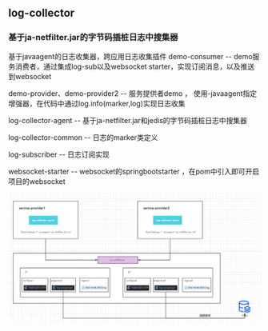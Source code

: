 ## log-collector
### 基于ja-netfilter.jar的字节码插桩日志中搜集器

基于javaagent的日志收集器，跨应用日志收集插件
demo-consumer -- demo服务消费者，通过集成log-sub以及websocket starter，实现订阅消息，以及推送到websocket
 
demo-provider、demo-provider2 -- 服务提供者demo ， 使用-javaagent指定增强器，在代码中通过log.info(marker,log)实现日志收集

log-collector-agent -- 基于ja-netfilter.jar和jedis的字节码插桩日志中搜集器

log-collector-common -- 日志的marker类定义
 
log-subscriber -- 日志订阅实现 

websocket-starter -- websocket的springbootstarter ，在pom中引入即可开启项目的websocket

![1.jpg](./1.jpg)

